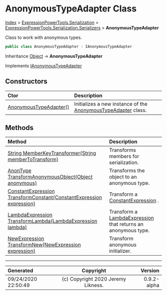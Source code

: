 ﻿# AnonymousTypeAdapter Class

[Index](../index.md) > [ExpressionPowerTools.Serialization](ExpressionPowerTools.Serialization.a.md) > [ExpressionPowerTools.Serialization.Serializers](ExpressionPowerTools.Serialization.Serializers.n.md) > **AnonymousTypeAdapter**

Class to work with anonymous types.

```csharp
public class AnonymousTypeAdapter : IAnonymousTypeAdapter
```

Inheritance [Object](https://docs.microsoft.com/dotnet/api/system.object) → **AnonymousTypeAdapter**

Implements  [IAnonymousTypeAdapter](ExpressionPowerTools.Serialization.Signatures.IAnonymousTypeAdapter.i.md) 

## Constructors

| Ctor | Description |
| :-- | :-- |
| [AnonymousTypeAdapter()](ExpressionPowerTools.Serialization.Serializers.AnonymousTypeAdapter.ctor.md#anonymoustypeadapter) | Initializes a new instance of the [AnonymousTypeAdapter](ExpressionPowerTools.Serialization.Serializers.AnonymousTypeAdapter.cs.md) class. |
## Methods

| Method | Description |
| :-- | :-- |
| [String MemberKeyTransformer(String memberToTransform)](ExpressionPowerTools.Serialization.Serializers.AnonymousTypeAdapter.MemberKeyTransformer.m.md) | Transforms members for serialization. |
| [AnonType TransformAnonymousObject(Object anonymous)](ExpressionPowerTools.Serialization.Serializers.AnonymousTypeAdapter.TransformAnonymousObject.m.md) | Transforms the object to an anonymous type. |
| [ConstantExpression TransformConstant(ConstantExpression expression)](ExpressionPowerTools.Serialization.Serializers.AnonymousTypeAdapter.TransformConstant.m.md) | Transform a [ConstantExpression](https://docs.microsoft.com/dotnet/api/system.linq.expressions.constantexpression) . |
| [LambdaExpression TransformLambda(LambdaExpression lambda)](ExpressionPowerTools.Serialization.Serializers.AnonymousTypeAdapter.TransformLambda.m.md) | Transform a [LambdaExpression](https://docs.microsoft.com/dotnet/api/system.linq.expressions.lambdaexpression) that returns an anonymous type. |
| [NewExpression TransformNew(NewExpression expression)](ExpressionPowerTools.Serialization.Serializers.AnonymousTypeAdapter.TransformNew.m.md) | Transform anonymous initializer. |

---

| Generated | Copyright | Version |
| :-- | :-: | --: |
| 09/24/2020 22:50:49 | (c) Copyright 2020 Jeremy Likness. | 0.9.2-alpha |
